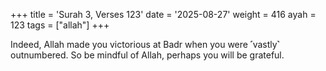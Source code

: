 +++
title = 'Surah 3, Verses 123'
date = '2025-08-27'
weight = 416
ayah = 123
tags = ["allah"]
+++

Indeed, Allah made you victorious at Badr when you were ˹vastly˺ outnumbered. So be mindful of Allah, perhaps you will be grateful.